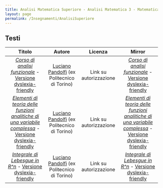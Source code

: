 ```yaml
---
title: Analisi Matematica Superiore - Analisi Matematica 3 - Matematica 3
layout: page
permalink: /Insegnamenti/AnalisiSuperiore
---
```


## Testi

| Titolo | Autore | Licenza | Mirror |
| :---: | :---: | :---: | :---: |
| [_Corso di analisi funzionale_](https://archive.org/details/analisi-funzionale-pandolfi) - [Versione dyslexia-friendly](https://archive.org/details/analisi-funzionale-disl-pandolfi) | [Luciano Pandolfi](https://lucipan.altervista.org) (ex Politecnico di Torino) | Link su autorizzazione | [_Corso di analisi funzionale_](https://drive.google.com/file/d/1vwCSrcObRi2meMh5T1uUUg8MbIu7N1TM/view) - [Versione dyslexia-friendly](https://drive.google.com/file/d/1i06FULacYvofh8jIfBIN0_Wj_GWRuf71/view) |
| [_Elementi di teoria delle funzioni analitiche di una variabile complessa_](https://archive.org/details/funzionianalitichepandolfi) - [Versione dyslexia-friendly](https://archive.org/details/funzionianalitichepandolfiDIS) | [Luciano Pandolfi](https://lucipan.altervista.org) (ex Politecnico di Torino) | Link su autorizzazione | [_Elementi di teoria delle funzioni analitiche di una variabile complessa_](https://drive.google.com/file/d/11Fs8emmiA-g0gopAEfohbDAf-14aTvhD/view) - [Versione dyslexia-friendly](https://drive.google.com/file/d/1IK79nfqgUJ-pt8B6PhfnklSI84X5nAwz/view) |
| [_Integrale di Lebesgue in R^n_](https://archive.org/details/pandolfi-lebesgue-rm) - [Versione dyslexia-friendly](https://archive.org/details/integrale-lebesgue-pandolfi) | [Luciano Pandolfi](https://lucipan.altervista.org) (ex Politecnico di Torino) | Link su autorizzazione | [_Integrale di Lebesgue in R^n_](https://drive.google.com/file/d/1bgc_W25rZvSXokE9ilfqUWWZO1Ak7K50/view) - [Versione dyslexia-friendly](https://drive.google.com/file/d/1bgc_W25rZvSXokE9ilfqUWWZO1Ak7K50/view) |
